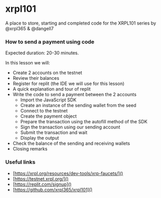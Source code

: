 # xrpl101

A place to store, starting and completed code for the XRPL101 series by @xrpl365 & @dangell7

### How to send a payment using code

Expected duration: 20-30 minutes.

In this lesson we will:

- Create 2 accounts on the testnet
- Review their balances
- Register for replit (the IDE we will use for this lesson)
- A quick explanation and tour of replit
- Write the code to send a payment between the 2 accounts
  - Import the JavaScript SDK
  - Create an instance of the sending wallet from the seed
  - Connect to the testnet
  - Create the payment object
  - Prepare the transaction using the autofill method of the SDK
  - Sign the transaction using our sending account
  - Submit the transaction and wait
  - Display the output
- Check the balance of the sending and receiving wallets
- Closing remarks

### Useful links

- [https://xrpl.org/resources/dev-tools/xrp-faucets/]()
- [https://testnet.xrpl.org/]()
- [https://replit.com/signup]()
- [https://github.com/xrpl365/xrpl101]()
